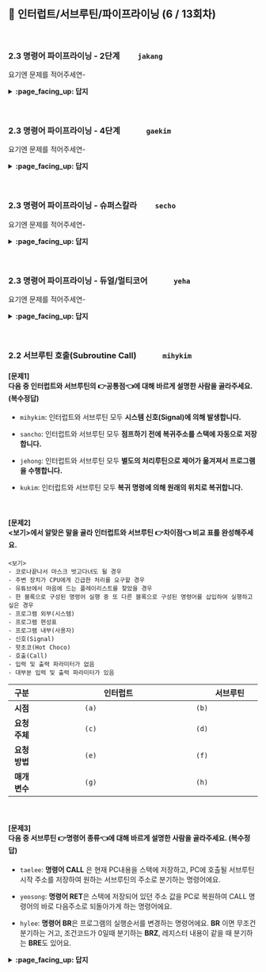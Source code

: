 ## 🦄 인터럽트/서브루틴/파이프라이닝 (6 / 13회차)
<br>

### 2.3 명령어 파이프라이닝 - 2단계　　	`jakang`

요기엔 문제를 적어주세연-

<details>
<summary> <b> :page_facing_up: 답지 </b>  </summary><br>
  
답지의 구성은<br>
문제와 동일하게 부탁드려연-

</details>
<br><br>

### 2.3 명령어 파이프라이닝 - 4단계　　　	`gaekim`

요기엔 문제를 적어주세연-

<details>
<summary> <b> :page_facing_up: 답지 </b>  </summary><br>
  
답지의 구성은<br>
문제와 동일하게 부탁드려연-

</details>
<br><br>

### 2.3 명령어 파이프라이닝 - 슈퍼스칼라　　	`secho`

요기엔 문제를 적어주세연-

<details>
<summary> <b> :page_facing_up: 답지 </b>  </summary><br>
  
답지의 구성은<br>
문제와 동일하게 부탁드려연-

</details>
<br><br>

### 2.3 명령어 파이프라이닝 - 듀얼/멀티코어　　　	`yeha`

요기엔 문제를 적어주세연-

<details>
<summary> <b> :page_facing_up: 답지 </b>  </summary><br>
  
답지의 구성은<br>
문제와 동일하게 부탁드려연-

</details>
<br><br>


### 2.2 서브루틴 호출(Subroutine Call)　　　	`mihykim`

#### [문제1] <br>다음 중 인터럽트와 서브루틴의 👉공통점👈에 대해 바르게 설명한 사람을 골라주세요. (복수정답)

- `mihykim`: 인터럽트와 서브루틴 모두 **시스템 신호(Signal)에 의해 발생합니다.**

- `sancho`: 인터럽트와 서브루틴 모두 **점프하기 전에 복귀주소를 스택에 자동으로 저장합니다.**

- `jehong`: 인터럽트와 서브루틴 모두 **별도의 처리루틴으로 제어가 옮겨져서 프로그램을 수행합니다.**

- `kukim`: 인터럽트와 서브루틴 모두 **복귀 명령에 의해 원래의 위치로 복귀합니다.**

<br>

#### [문제2] <br><보기>에서 알맞은 말을 골라 인터럽트와 서브루틴 👉차이점👈 비교 표를 완성해주세요.

```
<보기>
- 코로나끝나서 마스크 벗고다녀도 될 경우
- 주변 장치가 CPU에게 긴급한 처리를 요구할 경우
- 유튜브에서 마음에 드는 플레이리스트를 찾았을 경우
- 한 블록으로 구성된 명령어 실행 중 또 다른 블록으로 구성된 명령어를 삽입하여 실행하고 싶은 경우
- 프로그램 외부(시스템)
- 프로그램 편성표
- 프로그램 내부(사용자)
- 신호(Signal)
- 핫초코(Hot Choco)
- 호출(Call)
- 입력 및 출력 파라미터가 없음
- 대부분 입력 및 출력 파라미터가 있음
```

|     구분     | 　　　　　　　인터럽트　　　　　　　 | 　　　　　　　서브루틴　　　　　　　 |
| :----------: | :----------------------------------: | :----------------------------------: |
|   **시점**   |               ` (a) `                |               ` (b) `                |
| **요청주체** |               ` (c) `                |               ` (d) `                |
| **요청방법** |               ` (e) `                |               ` (f) `                |
| **매개변수** |               ` (g) `                |               ` (h) `                |

<br>


#### [문제3] <br>다음 중 서브루틴 👉명령어 종류👈에 대해 바르게 설명한 사람을 골라주세요. (복수정답)

- `taelee`: **명령어 CALL** 은 현재 PC내용을 스택에 저장하고, PC에 호출될 서브루틴 시작 주소를 저장하여 원하는 서브루틴의 주소로 분기하는 명령어에요.

- `yeosong`: **명령어 RET**은 스택에 저장되어 있던 주소 값을 PC로 복원하여 CALL 명령어의 바로 다음주소로 되돌아가게 하는 명령어에요.

- `hylee`: **명령어 BR**은 프로그램의 실행순서를 변경하는 명령어에요. **BR** 이면 무조건 분기하는 거고, 조건코드가 0일때 분기하는 **BRZ**, 레지스터 내용이 같을 때 분기하는 **BRE**도 있어요.

<details>
<summary> <b> :page_facing_up: 답지 </b>  </summary><br>

#### [문제1]
- 정답 : `sancho`, `jehong` `kukim`

  ```
  mihykim
  인터럽트와 서브루틴 모두 시스템 신호(Signal)에 의해 발생합니다.
  ▶ 인터럽트는 시스템 신호(Signal)에 의해 발생하지만, 서브루틴은 호출(Call)에 의해 발생합니다.
  ```
  
#### [문제2]
  
|     구분      |                     인터럽트                      |                           서브루틴                           |
| :-----------: | :-----------------------------------------------: | :----------------------------------------------------------: |
|  **공통점**   |                                                   |                                                              |
| 복귀주소 저장 |   점프하기 전에 복귀주소를 스택에 자동으로 저장   |                              〃                              |
|   수행방법    | 별도의 처리루틴으로 제어가 옮겨져서 프로그램 수행 |                              〃                              |
|   복귀방법    |        복귀 명령에 의해 원래의 위치로 복귀        |                              〃                              |
|  **차이점**   |                                                   |                                                              |
|     시점      |   주변 장치가 CPU에게 긴급한 처리를 요구할 경우   | 한 블록으로 구성된 명령어 실행 중<br>또 다른 블록으로 구성된 명령어를 삽입하여 실행하고 싶은 경우 |
|   요청주체    |               프로그램 외부(시스템)               |                    프로그램 내부(사용자)                     |
|   요청방법    |                   신호(Signal)                    |                          호출(Call)                          |
|   매개변수    |           입력 및 출력 파라미터가 없음            |             대부분 입력 및 출력 파라미터가 있음              |

#### [문제3]
- 정답 : `taelee`, `yeosong`

  ```
  hylee
  순서만 바꿔주는 분기 명령어는 서브루틴 명령어라고 하지 않는다. (별개로 간주)
  ```
